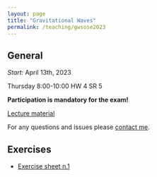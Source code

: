 ```yaml
---
layout: page
title: "Gravitational Waves"
permalink: /teaching/gwsose2023
---
```


## General
*Start:* April 13th, 2023

Thursday 8:00-10:00 HW 4 SR 5

**Participation is mandatory for the exam!**

[Lecture material](http://sbernuzzi.gitpages.tpi.uni-jena.de/gw/) 

For any questions and issues please [contact me](/contact).

## Exercises
- [Exercise sheet n.1](/menu/teaching/sheet_20230403.pdf)
